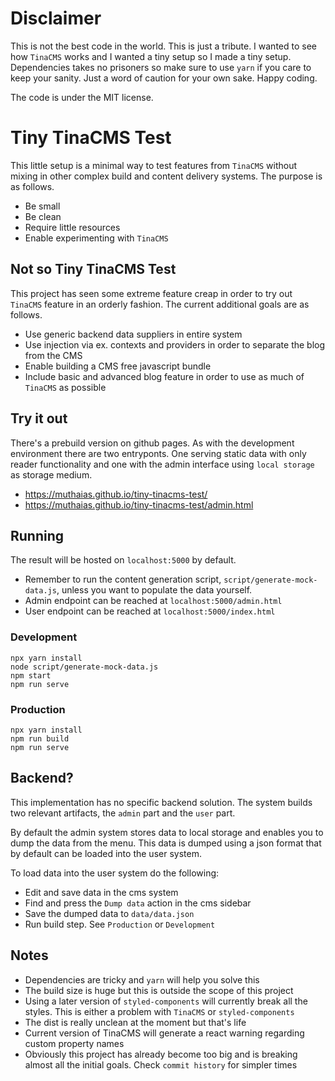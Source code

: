 # Disclaimer
This is not the best code in the world. This is just a tribute. I wanted to see how `TinaCMS` works and I wanted a tiny setup so I made a tiny setup. Dependencies takes no prisoners so make sure to use `yarn` if you care to keep your sanity. Just a word of caution for your own sake. Happy coding.

The code is under the MIT license.

# Tiny TinaCMS Test
This little setup is a minimal way to test features from `TinaCMS` without mixing in other complex build and content delivery systems. The purpose is as follows.
* Be small
* Be clean
* Require little resources
* Enable experimenting with `TinaCMS`

## Not so Tiny TinaCMS Test
This project has seen some extreme feature creap in order to try out `TinaCMS` feature in an orderly fashion. The current additional goals are as follows.
* Use generic backend data suppliers in entire system
* Use injection via ex. contexts and providers in order to separate the blog from the CMS
* Enable building a CMS free javascript bundle
* Include basic and advanced blog feature in order to use as much of `TinaCMS` as possible

## Try it out
There's a prebuild version on github pages. As with the development environment there are two entryponts. One serving static data with only reader functionality and one with the admin interface using `local storage` as storage medium.
* https://muthaias.github.io/tiny-tinacms-test/
* https://muthaias.github.io/tiny-tinacms-test/admin.html

## Running
The result will be hosted on `localhost:5000` by default.
* Remember to run the content generation script, `script/generate-mock-data.js`, unless you want to populate the data yourself.
* Admin endpoint can be reached at `localhost:5000/admin.html`
* User endpoint can be reached at `localhost:5000/index.html`

### Development
```
npx yarn install
node script/generate-mock-data.js
npm start
npm run serve
```

### Production
```
npx yarn install
npm run build
npm run serve
```

## Backend?
This implementation has no specific backend solution. The system builds two relevant artifacts, the `admin` part and the `user` part.

By default the admin system stores data to local storage and enables you to dump the data from the menu. This data is dumped using a json format that by default can be loaded into the user system.

To load data into the user system do the following:
* Edit and save data in the cms system
* Find and press the `Dump data` action in the cms sidebar
* Save the dumped data to `data/data.json`
* Run build step. See `Production` or `Development`

## Notes
* Dependencies are tricky and `yarn` will help you solve this
* The build size is huge but this is outside the scope of this project
* Using a later version of `styled-components` will currently break all the styles. This is either a problem with `TinaCMS` or `styled-components`
* The dist is really unclean at the moment but that's life
* Current version of TinaCMS will generate a react warning regarding custom property names
* Obviously this project has already become too big and is breaking almost all the initial goals. Check `commit history` for simpler times